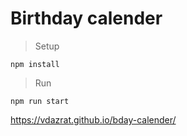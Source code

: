 # Birthday calender

> Setup 

`npm install`

> Run 

`npm run start`  

https://vdazrat.github.io/bday-calender/
